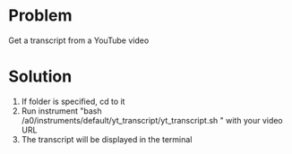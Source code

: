 # Problem
Get a transcript from a YouTube video

# Solution
1. If folder is specified, cd to it
2. Run instrument "bash /a0/instruments/default/yt_transcript/yt_transcript.sh <url>" with your video URL
3. The transcript will be displayed in the terminal 